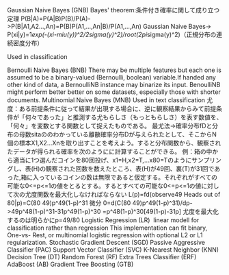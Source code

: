 Gaussian Naive Bayes (GNB)
  Bayes' theorem:条件付き確率に関して成り立つ定理
                  P(B|A)=P(A|B)P(B)/P(A)->P(B|A1,A2...,An)=P(B)P(A1,...,An|B)/P(A1,...,An)
  Gaussian Naive Bayes->
    P(xi|y)=1*exp(-(xi-miu(y))^2/2sigma(y)^2)/root(2pi*sigma(y)^2)（正規分布の連続密度分布）
    
  Used in classification
              

Bernoulli Naive Bayes (BNB)
  There may be multiple features but each one is assumed to be a binary-valued (Bernoulli, boolean) variable.If handed any other kind of data, a BernoulliNB instance may binarize its input.
  BenoulliNB might perform better better on some datasets, especially those with shorter documents.
Multinomial Naive Bayes (MNB)
  Used in text classification
  尤度：ある前提条件に従って結果が出現する場合に、逆に観察結果からみて前提条件が「何々であった」と推測する尤もらしさ（もっともらしさ）を表す数値を、「何々」を変数とする関数として捉えたものである。
  最尤法->確率分布fDと分布の母数sitaののわかっている離散確率分布Dが与えられたとして、そこからN個の標本X1,X2...Xnを取り出すことを考えよう。すると分布関数から、観察されたデータが得られる確率を次のようにに計算することができる。
  例：箱の中から適当に1つ選んだコインを80回投げ、x1=H,x2=T,...x80=Tのようにサンプリングし、表(H)の観察された回数を数えたところ、表(H)が49回、裏(T)が31回であった,箱に入っているコインの数は無限であると仮定する。それぞれがすべての可能な0<=p<=1の値をとるとする。するとすべての可能な0<=p<=1の値に対して次の尤度関数を最大化しなければならない
  L(p)=fd(observe49 Heads out of 80|p)=C(80 49)p^49(1-p)^31
  微分
  0=d(C(80 49)p^49(1-p)^31)/dp->49p^48(1-p)^31-31p^49(1-p)^30
   =p^48(1-p)^30[49(1-p)-31p]
   尤度を最大化するのは明らかにp=49/80
Logistic Regression (LR)
  linear modell for classification rather than regression
  This implementation can fit binary, One-vs- Rest, or multinomial logistic regression with optional L2 or L1 regularization.
Stochastic Gradient Descent (SGD)
Passive Aggressive Classifier (PAC)
Support Vector Classifier (SVC)
K-Nearest Neighbor (KNN)
Decision Tree (DT)
Random Forest (RF)
Extra Trees Classifier (ERF)
AdaBoost (AB)
Gradient Tree Boosting (GTB)
